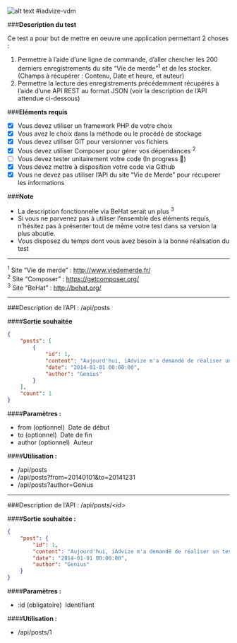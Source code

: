 ![alt text](http://www.iadvize.com/fr/wp-content/themes/iadvize/layoutImg/logos/logoBD.jpg "iAdvize")
#iadvize-vdm

###**Description du test**

Ce test a pour but de mettre en oeuvre une application permettant 2 choses : 

  1. Permettre à l’aide d’une ligne de commande, d’aller chercher les 200 derniers enregistrements du site “Vie de merde”<sup>1</sup> et de les stocker. (Champs à récupérer : Contenu, Date et heure, et auteur)
  2. Permettre la lecture des enregistrements précédemment récupérés à l’aide d’une API REST au format JSON (voir la description de l’API attendue ci-dessous)

###**Eléments requis**

 - [x] Vous devez utiliser un framework PHP de votre choix
 - [x] Vous avez le choix dans la méthode ou le procédé de stockage
 - [x] Vous devez utiliser GIT pour versionner vos fichiers
 - [x] Vous devez utiliser Composer  pour gérer vos dépendances <sup>2</sup>
 - [ ] Vous devez tester unitairement votre code (In progress :memo:)
 - [x] Vous devez mettre à disposition votre code via Github
 - [x] Vous ne devez pas utiliser l’API du site “Vie de Merde” pour récuperer les informations

###**Note**

 - La description fonctionnelle via BeHat  serait un plus <sup>3</sup>
 - Si vous ne parvenez pas à utiliser l’ensemble des éléments requis, n’hésitez ­pas à présenter tout de même votre test dans sa version la plus aboutie.
 - Vous disposez du temps dont vous avez besoin à la bonne réalisation du test

----------
<sup>1</sup> Site “Vie de merde” : http://www.viedemerde.fr/<br/>
<sup>2</sup> Site “Composer” : https://getcomposer.org/<br/>
<sup>3</sup> Site “BeHat” : http://behat.org/<br/>

----------

###Description de l’API : /api/posts

####**Sortie souhaitée**
```json
{ 
    "posts": [ 
        { 
            "id": 1, 
            "content": "Aujourd'hui, iAdvize m'a demandé de réaliser un test de développeur PHP.", 
            "date": "2014-01-01 00:00:00", 
            "author": "Genius" 
        } 
    ], 
    "count": 1 
}
```

####**Paramètres :**

 - from (optionnel) ­ Date de début
 - to (optionnel) ­ Date de fin
 - author (optionnel) ­ Auteur

####**Utilisation :**

 - /api/posts
 - /api/posts?from=2014­01­01&to=2014­12­31
 - /api/posts?author=Genius


----------

###Description de l’API : /api/posts/\<id\>
	 
####**Sortie souhaitée :**
```json	 
{ 
    "post": { 
        "id": 1, 
        "content": "Aujourd'hui, iAdvize m'a demandé de réaliser un test de développeur PHP.", 
        "date": "2014-01-01 00:00:00", 
        "author": "Genius" 
    } 
}
```

####**Paramètres :**

 - :id (obligatoire) ­ Identifiant

####**Utilisation :**

 - /api/posts/1
